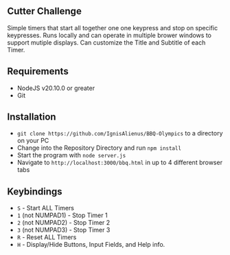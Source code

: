 ## Cutter Challenge

Simple timers that start all together one one keypress and stop on specific keypresses. Runs locally and can operate in multiple brower windows to support mutiple displays. Can customize the Title and Subtitle of each Timer.

## Requirements

- NodeJS v20.10.0 or greater
- Git

## Installation

- `git clone https://github.com/IgnisAlienus/BBQ-Olympics` to a directory on your PC
- Change into the Repository Directory and run `npm install`
- Start the program with `node server.js`
- Navigate to `http://localhost:3000/bbq.html` in up to 4 different browser tabs

## Keybindings

- `S` - Start ALL Timers
- `1` (not NUMPAD1) - Stop Timer 1
- `2` (not NUMPAD2) - Stop Timer 2
- `3` (not NUMPAD3) - Stop Timer 3
- `R` - Reset ALL Timers
- `H` - Display/Hide Buttons, Input Fields, and Help info.
